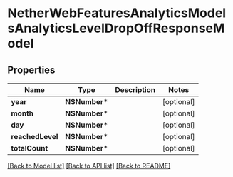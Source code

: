 # NetherWebFeaturesAnalyticsModelsAnalyticsLevelDropOffResponseModel

## Properties
Name | Type | Description | Notes
------------ | ------------- | ------------- | -------------
**year** | **NSNumber*** |  | [optional] 
**month** | **NSNumber*** |  | [optional] 
**day** | **NSNumber*** |  | [optional] 
**reachedLevel** | **NSNumber*** |  | [optional] 
**totalCount** | **NSNumber*** |  | [optional] 

[[Back to Model list]](../README.md#documentation-for-models) [[Back to API list]](../README.md#documentation-for-api-endpoints) [[Back to README]](../README.md)


